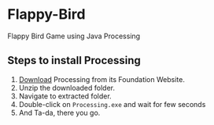 # Flappy-Bird
Flappy Bird Game using Java Processing

## Steps to install Processing
1. [Download](https://processing.org/download) Processing from its Foundation Website.
2. Unzip the downloaded folder.
3. Navigate to extracted folder.
4. Double-click on `Processing.exe` and wait for few seconds
5. And Ta-da, there you go.
